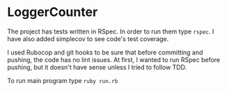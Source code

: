 # LoggerCounter

The project has tests written in RSpec. In order to run them type `rspec`. I have also added simplecov to see code's test coverage.

I used Rubocop and git hooks to be sure that before committing and pushing, the code has no lint issues. 
At first, I wanted to run RSpec before pushing, but it doesn't have sense unless I tried to follow TDD.

To run main program type `ruby run.rb`
